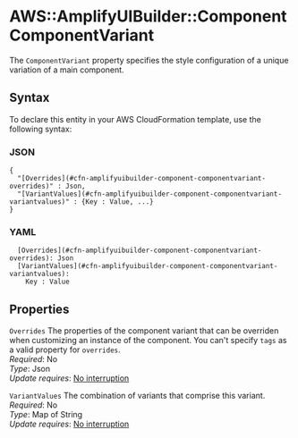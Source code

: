 # AWS::AmplifyUIBuilder::Component ComponentVariant<a name="aws-properties-amplifyuibuilder-component-componentvariant"></a>

The `ComponentVariant` property specifies the style configuration of a unique variation of a main component\.

## Syntax<a name="aws-properties-amplifyuibuilder-component-componentvariant-syntax"></a>

To declare this entity in your AWS CloudFormation template, use the following syntax:

### JSON<a name="aws-properties-amplifyuibuilder-component-componentvariant-syntax.json"></a>

```
{
  "[Overrides](#cfn-amplifyuibuilder-component-componentvariant-overrides)" : Json,
  "[VariantValues](#cfn-amplifyuibuilder-component-componentvariant-variantvalues)" : {Key : Value, ...}
}
```

### YAML<a name="aws-properties-amplifyuibuilder-component-componentvariant-syntax.yaml"></a>

```
  [Overrides](#cfn-amplifyuibuilder-component-componentvariant-overrides): Json
  [VariantValues](#cfn-amplifyuibuilder-component-componentvariant-variantvalues):
    Key : Value
```

## Properties<a name="aws-properties-amplifyuibuilder-component-componentvariant-properties"></a>

`Overrides` <a name="cfn-amplifyuibuilder-component-componentvariant-overrides"></a>
The properties of the component variant that can be overriden when customizing an instance of the component\. You can't specify `tags` as a valid property for `overrides`\.  
_Required_: No  
_Type_: Json  
_Update requires_: [No interruption](https://docs.aws.amazon.com/AWSCloudFormation/latest/UserGuide/using-cfn-updating-stacks-update-behaviors.html#update-no-interrupt)

`VariantValues` <a name="cfn-amplifyuibuilder-component-componentvariant-variantvalues"></a>
The combination of variants that comprise this variant\.  
_Required_: No  
_Type_: Map of String  
_Update requires_: [No interruption](https://docs.aws.amazon.com/AWSCloudFormation/latest/UserGuide/using-cfn-updating-stacks-update-behaviors.html#update-no-interrupt)
